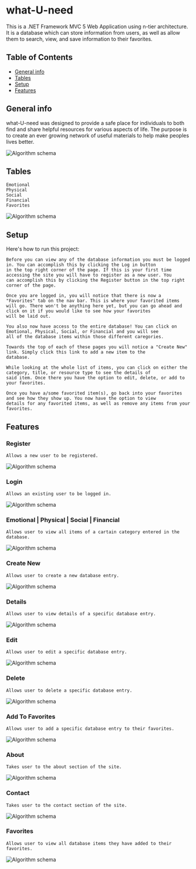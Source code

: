 # what-U-need
This is a .NET Framework MVC 5 Web Application using n-tier architecture. It is a database which can store information from users, as well as allow them to search, view, and 
save information to their favorites.

## Table of Contents
* [General info](#general-info)
* [Tables](#tables)
* [Setup](#setup)
* [Features](#features)

## General info
what-U-need was designed to provide a safe place for individuals to both find and share helpful resources for various aspects of life. The purpose is to create an ever 
growing network of useful materials to help make peoples lives better.

![Algorithm schema](./assets/home.png)

## Tables
```
Emotional
Physical
Social
Financial
Favorites
```
![Algorithm schema](./assets/tables_1.png)

## Setup
Here's how to run this project:

```
Before you can view any of the database information you must be logged in. You can accomplish this by clicking the Log in button 
in the top right corner of the page. If this is your first time accessing the site you will have to register as a new user. You 
can accomplish this by clicking the Register button in the top right corner of the page.
```

```
Once you are logged in, you will notice that there is now a "Favorites" tab on the nav bar. This is where your favorited items 
will go. There won't be anything here yet, but you can go ahead and click on it if you would like to see how your favorites 
will be laid out.
```

```
You also now have access to the entire database! You can click on Emotional, Physical, Social, or Financial and you will see 
all of the database items within those different caregories.
```

```
Towards the top of each of these pages you will notice a "Create New" link. Simply click this link to add a new item to the 
database.
```

```
While looking at the whole list of items, you can click on either the category, title, or resource type to see the details of 
said item. Once there you have the option to edit, delete, or add to your favorites.
```

```
Once you have a/some favorited item(s), go back into your favorites and see how they show up. You now have the option to view 
details for any favorited items, as well as remove any items from your favorites.
```

## Features

### Register
```
Allows a new user to be registered.
```
![Algorithm schema](./assets/register.png)

### Login
```
Allows an existing user to be logged in.
```
![Algorithm schema](./assets/login.png)

### Emotional | Physical | Social | Financial
```
Allows user to view all items of a cartain category entered in the database.
```
![Algorithm schema](./assets/emotional_1.png)

### Create New
```
Allows user to create a new database entry.
```
![Algorithm schema](./assets/create.png)

### Details
```
Allows user to view details of a specific database entry.
```
![Algorithm schema](./assets/details.png)

### Edit
```
Allows user to edit a specific database entry.
```
![Algorithm schema](./assets/edit.png)

### Delete
```
Allows user to delete a specific database entry.
```
![Algorithm schema](./assets/delete.png)

### Add To Favorites
```
Allows user to add a specific database entry to their favorites.
```
![Algorithm schema](./assets/add.png)

### About
```
Takes user to the about section of the site.
```
![Algorithm schema](./assets/about.png)

### Contact
```
Takes user to the contact section of the site.
```
![Algorithm schema](./assets/contact.png)

### Favorites
```
Allows user to view all database items they have added to their favorites.
```
![Algorithm schema](./assets/favorites.png)
